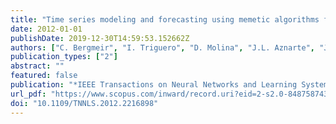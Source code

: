```yaml
---
title: "Time series modeling and forecasting using memetic algorithms for regime-switching models"
date: 2012-01-01
publishDate: 2019-12-30T14:59:53.152662Z
authors: ["C. Bergmeir", "I. Triguero", "D. Molina", "J.L. Aznarte", "J.M. Benitez"]
publication_types: ["2"]
abstract: ""
featured: false
publication: "*IEEE Transactions on Neural Networks and Learning Systems*"
url_pdf: "https://www.scopus.com/inward/record.uri?eid=2-s2.0-84875874320&doi=10.1109%2fTNNLS.2012.2216898&partnerID=40&md5=e3ffddb3e936ad47523326602d29468c"
doi: "10.1109/TNNLS.2012.2216898"
---
```


